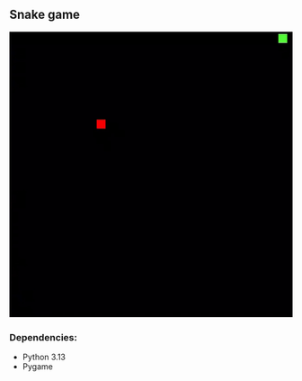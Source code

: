 ## Snake game
<img src="./preview.gif"></img>
### Dependencies:
<ul>
    <li>Python 3.13</li>
    <li>Pygame</li>
</ul>
